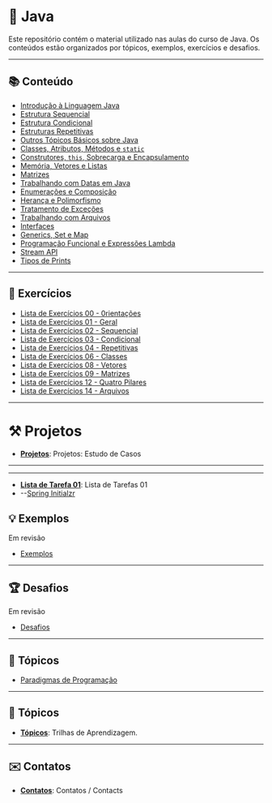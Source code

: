 # 📘 Java

Este repositório contém o material utilizado nas aulas do curso de Java. Os conteúdos estão organizados por tópicos, exemplos, exercícios e desafios.

---

## 📚 Conteúdo

- [Introdução à Linguagem Java](topicos/01_introducao_a_linguagem_java.md)
- [Estrutura Sequencial](topicos/02_estrutura_sequencial.md)
- [Estrutura Condicional](topicos/03_estrutura_condicional.md)
- [Estruturas Repetitivas](topicos/04_estruturas_repetitivas.md)
- [Outros Tópicos Básicos sobre Java](topicos/05_outros_topicos_basicos_sobre_java.md)
- [Classes, Atributos, Métodos e `static`](topicos/06_classes_atributos_metodos_static.md)
- [Construtores, `this`, Sobrecarga e Encapsulamento](topicos/07_construtores_this_sobrecarga_encapsulamento.md)
- [Memória, Vetores e Listas](topicos/08_memoria_vetores_listas.md)
- [Matrizes](topicos/09_matrizes.md)
- [Trabalhando com Datas em Java](topicos/10_trabalhando_com_datas_em_java.md)
- [Enumerações e Composição](topicos/11_enumeracoes_e_composicao.md)
- [Herança e Polimorfismo](topicos/12_heranca_e_polimorfismo.md)
- [Tratamento de Exceções](topicos/13_tratamento_de_excecoes.md)
- [Trabalhando com Arquivos](topicos/14_trabalhando_com_arquivos.md)
- [Interfaces](topicos/15_interfaces.md)
- [Generics, Set e Map](topicos/16_generics_set_map.md)
- [Programação Funcional e Expressões Lambda](topicos/17_programacao_funcional_e_expressoes_lambda.md)
- [Stream API](topicos/18_stream_api.md)
- [Tipos de Prints](topicos/19_prints_java.md)

---

## 🧩 Exercícios

- [Lista de Exercícios 00 - 0rientações](exercicios/lista_exercicios_orientacoes.md)
- [Lista de Exercícios 01 - Geral](extras/lista_exercicios_01_final.md)
- [Lista de Exercícios 02 - Sequencial](exercicios/lista_exercicios_02_sequencial.md)
- [Lista de Exercícios 03 - Condicional](exercicios/lista_exercicios_03_condicional.md)
- [Lista de Exercícios 04 - Repetitivas](exercicios/lista_exercicios_04_repetitivas.md)
- [Lista de Exercícios 06 - Classes](exercicios/lista_exercicios_06_classes.md)
- [Lista de Exercícios 08 - Vetores](exercicios/lista_exercicios_08_vetores.md)
- [Lista de Exercícios 09 - Matrizes](exercicios/lista_exercicios_09_matrizes.md)
- [Lista de Exercícios 12 - Quatro Pilares](exercicios/lista_exercicios_12_quatro_pilares.md)
- [Lista de Exercícios 14 - Arquivos](exercicios/lista_exercicios_14_arquivos.md)

---

# ⚒️ Projetos

* **[Projetos](./projetos/)**: Projetos: Estudo de Casos

---


--- 
* **[Lista de Tarefa 01](./projetos/listadetarefas_01/)**: Lista de Tarefas 01
* --[Spring Initialzr](./projetos/loginusuarios_01/loginusuarios01.zip) 


## 💡 Exemplos

Em revisão 

- [Exemplos](exemplos/exemplo_01.md)


---

## 🏆 Desafios

Em revisão

- [Desafios](desafios/desafio_01.md)


---

## 📂 Tópicos

- [Paradigmas de Programação](https://ricardotecpro.github.io/ads_mod_10_paradigmas_e_padroes_de_projeto/)

---

## 🔗 Tópicos

* **[Tópicos](/ricardotecpro.github.io/topicos.md)**: Trilhas de Aprendizagem.

---

## ✉️ Contatos

* **[Contatos](/ricardotecpro.github.io/contatos.md)**: Contatos / Contacts
